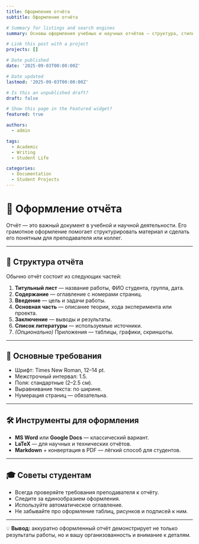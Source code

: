 ```yaml
---
title: Оформление отчёта
subtitle: Оформление отчёта

# Summary for listings and search engines
summary: Основы оформления учебных и научных отчётов — структура, стиль и инструменты.

# Link this post with a project
projects: []

# Date published
date: '2025-09-03T00:00:00Z'

# Date updated
lastmod: '2025-09-03T00:00:00Z'

# Is this an unpublished draft?
draft: false

# Show this page in the Featured widget?
featured: true

authors:
  - admin

tags:
  - Academic
  - Writing
  - Student Life

categories:
  - Documentation
  - Student Projects
---
```


# 📑 Оформление отчёта  

Отчёт — это важный документ в учебной и научной деятельности. Его грамотное оформление помогает структурировать материал и сделать его понятным для преподавателя или коллег.  

---

## 🔧 Структура отчёта  

Обычно отчёт состоит из следующих частей:  

1. **Титульный лист** — название работы, ФИО студента, группа, дата.  
2. **Содержание** — оглавление с номерами страниц.  
3. **Введение** — цель и задачи работы.  
4. **Основная часть** — описание теории, хода эксперимента или проекта.  
5. **Заключение** — выводы и результаты.  
6. **Список литературы** — используемые источники.  
7. *(Опционально)* Приложения — таблицы, графики, скриншоты.  

---

## 📘 Основные требования  

- Шрифт: Times New Roman, 12–14 pt.  
- Межстрочный интервал: 1.5.  
- Поля: стандартные (2–2.5 см).  
- Выравнивание текста: по ширине.  
- Нумерация страниц — обязательна.  

---

## 🛠️ Инструменты для оформления  

- **MS Word** или **Google Docs** — классический вариант.  
- **LaTeX** — для научных и технических отчётов.  
- **Markdown** + конвертация в PDF — лёгкий способ для студентов.  

---

## 🎓 Советы студентам  

- Всегда проверяйте требования преподавателя к отчёту.  
- Следите за единообразием оформления.  
- Используйте автоматическое оглавление.  
- Не забывайте про оформление таблиц, рисунков и подписей к ним.  

---

💡 **Вывод:** аккуратно оформленный отчёт демонстрирует не только результаты работы, но и вашу организованность и внимание к деталям.  

